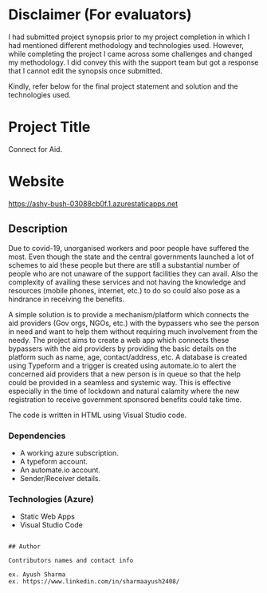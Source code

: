 # Disclaimer (For evaluators)

I had submitted project synopsis prior to my project completion in which I had mentioned different methodology and technologies used. However, while completing the project I came across some challenges and changed my methodology. I did convey this with the support team but got a response that I cannot edit the synopsis once submitted. 

Kindly, refer below for the final project statement and solution and the technologies used.

# Project Title

Connect for Aid.

# Website
https://ashy-bush-03088cb0f.1.azurestaticapps.net

## Description

Due to covid-19, unorganised workers and poor people have suffered the most. Even though the state and the central governments launched a lot of schemes to aid these people but there are still a substantial number of people who are not  unaware of the support facilities they can avail. Also the complexity of availing these services and not having the knowledge and resources (mobile phones, internet, etc.) to do so could also pose as a hindrance in receiving the benefits. 

A simple solution is to provide a mechanism/platform which connects the aid providers (Gov orgs, NGOs, etc.) with the bypassers who see the person in need and want to help them without requiring much involvement from the needy. The project aims to create a web app which connects these bypassers with the aid providers by providing the basic details on the platform such as name, age, contact/address, etc. A database is created using Typeform and a trigger is created using automate.io to alert the concerned aid providers that a new person is in queue so that the help could be provided in a seamless and systemic way. This is effective especially in the time of lockdown and natural calamity where the new registration to receive government sponsored benefits could take time. 

The code is written in HTML using Visual Studio code.


### Dependencies

* A working azure subscription.
* A typeform account.
* An automate.io account.
* Sender/Receiver details.

### Technologies (Azure)

* Static Web Apps
* Visual Studio Code

```

## Author

Contributors names and contact info

ex. Ayush Sharma
ex. https://www.linkedin.com/in/sharmaayush2408/
